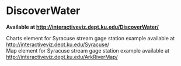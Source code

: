 # DiscoverWater
<strong>Available at http://interactiveviz.dept.ku.edu/DiscoverWater/</strong>

Charts element for Syracuse stream gage station example available at http://interactiveviz.dept.ku.edu/Syracuse/ </br>
Map element for Syracuse stream gage station example available at http://interactiveviz.dept.ku.edu/ArkRiverMap/
